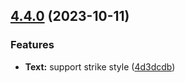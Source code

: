 ## [4.4.0](https://github.com/taskany-inc/bricks/compare/v4.3.0...v4.4.0) (2023-10-11)


### Features

* **Text:** support strike style ([4d3dcdb](https://github.com/taskany-inc/bricks/commit/4d3dcdb0d337889d3e10471562ea4484c5a96bbe))

